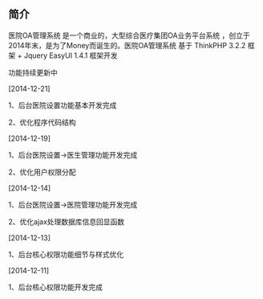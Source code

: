 ﻿## 简介

医院OA管理系统 是一个商业的，大型综合医疗集团OA业务平台系统 ，创立于2014年末，是为了Money而诞生的。医院OA管理系统 基于 ThinkPHP 3.2.2 框架 + Jquery EasyUI 1.4.1 框架开发

功能持续更新中

[2014-12-21]

1、后台医院设置功能基本开发完成

2、优化程序代码结构

[2014-12-19]

1、后台医院设置->医生管理功能开发完成

2、优化用户权限分配

[2014-12-14]

1、后台医院设置->医院管理功能开发完成

2、优化ajax处理数据库信息回显函数

[2014-12-13]

1、后台核心权限功能细节与样式优化

[2014-12-11]

1、后台核心权限功能开发完成 
